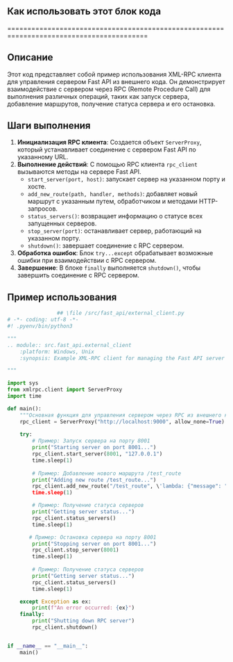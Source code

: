 ## Как использовать этот блок кода
=========================================================================================

Описание
-------------------------
Этот код представляет собой пример использования XML-RPC клиента для управления сервером Fast API из внешнего кода. Он демонстрирует взаимодействие с сервером через RPC (Remote Procedure Call) для выполнения различных операций, таких как запуск сервера, добавление маршрутов, получение статуса сервера и его остановка.

Шаги выполнения
-------------------------
1. **Инициализация RPC клиента**: Создается объект `ServerProxy`, который устанавливает соединение с сервером Fast API по указанному URL.
2. **Выполнение действий**: С помощью RPC клиента `rpc_client` вызываются методы на сервере Fast API.
    - `start_server(port, host)`: запускает сервер на указанном порту и хосте.
    - `add_new_route(path, handler, methods)`: добавляет новый маршрут с указанным путем, обработчиком и методами HTTP-запросов.
    - `status_servers()`:  возвращает информацию о статусе всех запущенных серверов.
    - `stop_server(port)`: останавливает сервер, работающий на указанном порту.
    - `shutdown()`:  завершает соединение с RPC сервером.
3. **Обработка ошибок**: Блок `try...except` обрабатывает возможные ошибки при взаимодействии с RPC сервером. 
4. **Завершение**:  В блоке `finally` выполняется `shutdown()`, чтобы завершить соединение с RPC сервером.

Пример использования
-------------------------

```python
                ## \file /src/fast_api/external_client.py
# -*- coding: utf-8 -*-
#! .pyenv/bin/python3

"""
.. module:: src.fast_api.external_client
    :platform: Windows, Unix
    :synopsis: Example XML-RPC client for managing the Fast API server from external code.

"""

import sys
from xmlrpc.client import ServerProxy
import time

def main():
    """Основная функция для управления сервером через RPC из внешнего кода."""
    rpc_client = ServerProxy("http://localhost:9000", allow_none=True)
    
    try:
        # Пример: Запуск сервера на порту 8001
        print("Starting server on port 8001...")
        rpc_client.start_server(8001, "127.0.0.1")
        time.sleep(1)
        
        # Пример: Добавление нового маршрута /test_route
        print("Adding new route /test_route...")
        rpc_client.add_new_route("/test_route", \'lambda: {"message": "Hello from test_route"}\', ["GET"])
        time.sleep(1)

        # Пример: Получение статуса серверов
        print("Getting server status...")
        rpc_client.status_servers()
        time.sleep(1)

       # Пример: Остановка сервера на порту 8001
        print("Stopping server on port 8001...")
        rpc_client.stop_server(8001)
        time.sleep(1)
        
        # Пример: Получение статуса серверов
        print("Getting server status...")
        rpc_client.status_servers()
        time.sleep(1)

    except Exception as ex:
        print(f"An error occurred: {ex}")
    finally:
        print("Shutting down RPC server")
        rpc_client.shutdown()


if __name__ == "__main__":
    main()
```